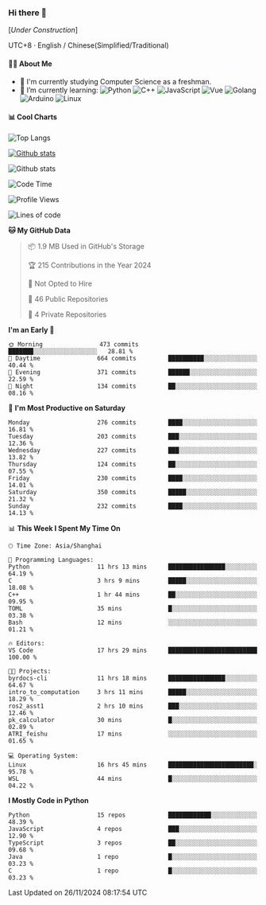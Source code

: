 ### Hi there 👋

\[*Under Construction*\]

UTC+8 · English / Chinese(Simplified/Traditional)

<!--
**NoNormalCreeper/NoNormalCreeper** is a ✨ _special_ ✨ repository because its `README.md` (this file) appears on your GitHub profile.

Here are some ideas to get you started:

- 🔭 I’m currently working on ...
- 🌱 I’m currently learning ...
- 👯 I’m looking to collaborate on ...
- 🤔 I’m looking for help with ...
- 💬 Ask me about ...
- 📫 How to reach me: ...
- 😄 Pronouns: ...
- ⚡ Fun fact: ...
-->

#### 👩‍💻 About Me

- 🏫 I'm currently studying Computer Science as a freshman.
- 🌱 I’m currently learning: 
![Python](https://img.shields.io/badge/-Python-blue?style=flat-square&logo=Python&logoColor=fff)
![C++](https://img.shields.io/badge/-C%2B%2B-00599C?style=flat-square&logo=C%2B%2B&logoColor=fff)
![JavaScript](https://img.shields.io/badge/-JavaScript-ffca18?style=flat-square&logo=JavaScript&logoColor=fff)
![Vue](https://img.shields.io/badge/-Vue-4FC08D?style=flat-square&logo=Vue.js&logoColor=fff)
![Golang](https://img.shields.io/badge/-Go-007d9c?style=flat-square&logo=Go&logoColor=fff)
![Arduino](https://img.shields.io/badge/-Arduino-00979D?style=flat-square&logo=Arduino&logoColor=fff)
![Linux](https://img.shields.io/badge/-Linux-FCC624?style=flat-square&logo=Linux&logoColor=fff)

#### 📊 Cool Charts

![Top Langs](https://github-readme-stats.vercel.app/api/top-langs/?username=NoNormalCreeper&layout=compact)

[![Github stats](https://github-readme-stats.vercel.app/api?username=NoNormalCreeper&show_icons=true)](https://github.com/anuraghazra/github-readme-stats)

![Github stats](https://github-profile-trophy.vercel.app/?username=NoNormalCreeper)


<!--START_SECTION:waka-->
![Code Time](http://img.shields.io/badge/Code%20Time-230%20hrs%2049%20mins-blue)

![Profile Views](http://img.shields.io/badge/Profile%20Views-0-blue)

![Lines of code](https://img.shields.io/badge/From%20Hello%20World%20I%27ve%20Written-2.7%20million%20lines%20of%20code-blue)

**🐱 My GitHub Data** 

> 📦 1.9 MB Used in GitHub's Storage 
 > 
> 🏆 215 Contributions in the Year 2024
 > 
> 🚫 Not Opted to Hire
 > 
> 📜 46 Public Repositories 
 > 
> 🔑 4 Private Repositories 
 > 
**I'm an Early 🐤** 

```text
🌞 Morning                473 commits         ███████░░░░░░░░░░░░░░░░░░   28.81 % 
🌆 Daytime                664 commits         ██████████░░░░░░░░░░░░░░░   40.44 % 
🌃 Evening                371 commits         ██████░░░░░░░░░░░░░░░░░░░   22.59 % 
🌙 Night                  134 commits         ██░░░░░░░░░░░░░░░░░░░░░░░   08.16 % 
```
📅 **I'm Most Productive on Saturday** 

```text
Monday                   276 commits         ████░░░░░░░░░░░░░░░░░░░░░   16.81 % 
Tuesday                  203 commits         ███░░░░░░░░░░░░░░░░░░░░░░   12.36 % 
Wednesday                227 commits         ███░░░░░░░░░░░░░░░░░░░░░░   13.82 % 
Thursday                 124 commits         ██░░░░░░░░░░░░░░░░░░░░░░░   07.55 % 
Friday                   230 commits         ████░░░░░░░░░░░░░░░░░░░░░   14.01 % 
Saturday                 350 commits         █████░░░░░░░░░░░░░░░░░░░░   21.32 % 
Sunday                   232 commits         ████░░░░░░░░░░░░░░░░░░░░░   14.13 % 
```


📊 **This Week I Spent My Time On** 

```text
🕑︎ Time Zone: Asia/Shanghai

💬 Programming Languages: 
Python                   11 hrs 13 mins      ████████████████░░░░░░░░░   64.19 % 
C                        3 hrs 9 mins        █████░░░░░░░░░░░░░░░░░░░░   18.08 % 
C++                      1 hr 44 mins        ██░░░░░░░░░░░░░░░░░░░░░░░   09.95 % 
TOML                     35 mins             █░░░░░░░░░░░░░░░░░░░░░░░░   03.38 % 
Bash                     12 mins             ░░░░░░░░░░░░░░░░░░░░░░░░░   01.21 % 

🔥 Editors: 
VS Code                  17 hrs 29 mins      █████████████████████████   100.00 % 

🐱‍💻 Projects: 
byrdocs-cli              11 hrs 18 mins      ████████████████░░░░░░░░░   64.67 % 
intro_to_computation     3 hrs 11 mins       █████░░░░░░░░░░░░░░░░░░░░   18.29 % 
ros2_asst1               2 hrs 10 mins       ███░░░░░░░░░░░░░░░░░░░░░░   12.46 % 
pk_calculator            30 mins             █░░░░░░░░░░░░░░░░░░░░░░░░   02.89 % 
ATRI_feishu              17 mins             ░░░░░░░░░░░░░░░░░░░░░░░░░   01.65 % 

💻 Operating System: 
Linux                    16 hrs 45 mins      ████████████████████████░   95.78 % 
WSL                      44 mins             █░░░░░░░░░░░░░░░░░░░░░░░░   04.22 % 
```

**I Mostly Code in Python** 

```text
Python                   15 repos            ████████████░░░░░░░░░░░░░   48.39 % 
JavaScript               4 repos             ███░░░░░░░░░░░░░░░░░░░░░░   12.90 % 
TypeScript               3 repos             ██░░░░░░░░░░░░░░░░░░░░░░░   09.68 % 
Java                     1 repo              █░░░░░░░░░░░░░░░░░░░░░░░░   03.23 % 
C                        1 repo              █░░░░░░░░░░░░░░░░░░░░░░░░   03.23 % 
```




 Last Updated on 26/11/2024 08:17:54 UTC
<!--END_SECTION:waka-->

